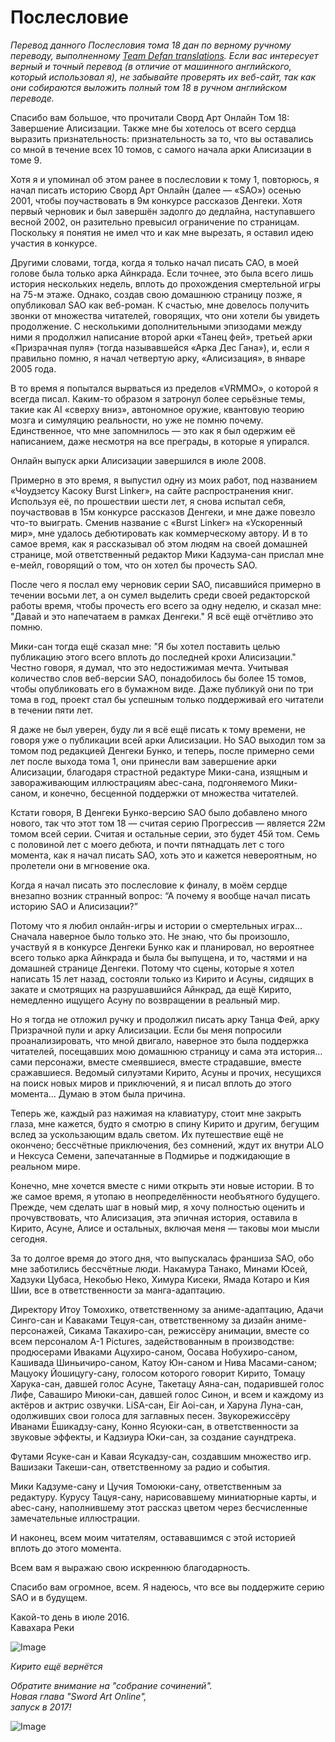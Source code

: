 # Послесловие 

_Перевод данного Послесловия тома 18 дан по верному ручному переводу, выполненному [Team Defan translations](https://defan752.wordpress.com/sword-art-online-volume-18-afterword/ "Go to Afterword page on Team Defan translations website"). Если вас интересует верный и точный перевод (в отличие от машинного английского, который использовал я), не забывайте проверять их веб-сайт, так как они собираются выложить полный том 18 в ручном английском переводе._

Спасибо вам большое, что прочитали Сворд Арт Онлайн Том 18: Завершение Алисизации. Также мне бы хотелось от всего сердца выразить признательность: признательность за то, что вы оставались со мной в течение всех 10 томов, с самого начала арки Алисизации в томе 9.

Хотя я и упоминал об этом ранее в послесловии к тому 1, повторюсь, я начал писать историю Сворд Арт Онлайн (далее — «SAO») осенью 2001, чтобы поучаствовать в 9м конкурсе рассказов Денгеки. Хотя первый черновик и был завершён задолго до дедлайна, наступавшего весной 2002, он разительно превысил ограничение по страницам. Поскольку я понятия не имел что и как мне вырезать, я оставил идею участия в конкурсе.

Другими словами, тогда, когда я только начал писать САО, в моей голове была только арка Айнкрада. Если точнее, это была всего лишь история нескольких недель, вплоть до прохождения смертельной игры на 75-м этаже. Однако, создав свою домашнюю страницу позже, я опубликовал SAO как веб-роман. К счастью, мне довелось получить звонки от множества читателей, говорящих, что они хотели бы увидеть продолжение. С несколькими дополнительными эпизодами между ними я продолжил написание второй арки «Танец фей», третьей арки «Призрачная пуля» (тогда называвшейся «Арка Дес Гана»), и, если я правильно помню, я начал четвертую арку, «Алисизация», в январе 2005 года.

В то время я попытался вырваться из пределов «VRMMO», о которой я всегда писал. Каким-то образом я затронул более серьёзные темы, такие как AI «сверху вниз», автономное оружие, квантовую теорию мозга и симуляцию реальности, но уже не помню почему. Единственное, что мне запомнилось — это как я был одержим её написанием, даже несмотря на все преграды, в которые я упирался.

Онлайн выпуск арки Алисизации завершился в июле 2008.

Примерно в это время, я выпустил одну из моих работ, под названием «Чоудзетсу Касоку Burst Linker», на сайте распространения книг. Используя её, по прошествии шести лет, я снова испытал себя, поучаствовав в 15м конкурсе рассказов Денгеки, и мне даже повезло что-то выиграть. Сменив название с «Burst Linker» на «Ускоренный мир», мне удалось дебютировать как коммерческому автору. И в то самое время, как я рассказывал об этом людям на своей домашней странице, мой ответственный редактор Мики Кадзума-сан прислал мне е-мейл, говорящий о том, что он хотел бы прочесть SAO.

После чего я послал ему черновик серии SAO, писавшийся примерно в течении восьми лет, а он сумел выделить среди своей редакторской работы время, чтобы прочесть его всего за одну неделю, и сказал мне: "Давай и это напечатаем в рамках Денгеки." Я всё ещё отчётливо это помню.

Мики-сан тогда ещё сказал мне: "Я бы хотел поставить целью публикацию этого всего вплоть до последней крохи Алисизации." Честно говоря, я думал, что это недостижимая мечта. Учитывая количество слов веб-версии SAO, понадобилось бы более 15 томов, чтобы опубликовать его в бумажном виде. Даже публикуй они по три тома в год, проект стал бы успешным только поддерживай его читатели в течении пяти лет.

Я даже не был уверен, буду ли я всё ещё писать к тому времени, не говоря уже о публикации всей арки Алисизации. Но SAO выходил том за томом под редакцией Денгеки Бунко, и теперь, после примерно семи лет после выхода тома 1, они принесли вам завершение арки Алисизации, благодаря страстной редактуре Мики-сана, изящным и завораживающим иллюстрациям abec-сана, подгоняемого Мики-саном, и конечно, бесценной поддержки от множества читателей.

Кстати говоря, В Денгеки Бунко-версию SAO было добавлено много нового, так что этот том 18 — считая серию Прогрессив — является 22м томом всей серии. Считая и остальные серии, это будет 45й том. Семь с половиной лет с моего дебюта, и почти пятнадцать лет с того момента, как я начал писать SAO, хоть это и кажется невероятным, но пролетели они в мгновение ока.

Когда я начал писать это послесловие к финалу, в моём сердце внезапно возник странный вопрос: “А почему я вообще начал писать историю SAO и Алисизации?”

Потому что я любил онлайн-игры и истории о смертельных играх… Сначала наверное было только это. Не знаю, что бы произошло, участвуй я в конкурсе Денгеки Бунко как и планировал, но вероятнее всего только арка Айнкрада и была бы выпущена, и то, частями и на домашней странице Денгеки. Потому что сцены, которые я хотел написать 15 лет назад, состояли только из Кирито и Асуны, сидящих в закате и смотрящих на разрушавшийся Айнкрад, да ещё Кирито, немедленно ищущего Асуну по возвращении в реальный мир.

Но я тогда не отложил ручку и продолжил писать арку Танца Фей, арку Призрачной пули и арку Алисизации. Если бы меня попросили проанализировать, что мной двигало, наверное это была поддержка читателей, посещавших мою домашнюю страницу и сама эта история… сами персонажи, вместе смеявшиеся, вместе страдавшие, вместе сражавшиеся. Ведомый силуэтами Кирито, Асуны и прочих, несущихся на поиск новых миров и приключений, я и писал вплоть до этого момента… Думаю в этом была причина.

Теперь же, каждый раз нажимая на клавиатуру, стоит мне закрыть глаза, мне кажется, будто я смотрю в спину Кирито и другим, бегущим вслед за ускользающим вдаль светом. Их путешествие ещё не окончено; бессчётные приключения, без сомнений, ждут их внутри ALO и Нексуса Семени, запечатанные в Подмирье и поджидающие в реальном мире.

Конечно, мне хочется вместе с ними открыть эти новые истории. В то же самое время, я утопаю в неопределённости необъятного будущего. Прежде, чем сделать шаг в новый мир, я хочу полностью оценить и прочувствовать, что Алисизация, эта эпичная история, оставила в Кирито, Асуне, Алисе и остальных, включая меня — таковы мои мысли сегодня.

За то долгое время до этого дня, что выпускалась франшиза SAO, обо мне заботились бессчётные люди. Накамура Танако, Минами Юсей, Хадзуки Цубаса, Некобью Неко, Химура Кисеки, Ямада Котаро и Кия Шии, все в ответственности за манга-адаптацию.

Директору Итоу Томохико, ответственному за аниме-адаптацию, Адачи Синго-сан и Каваками Тецуя-сан, ответственному за дизайн аниме-персонажей, Сикама Такахиро-сан, режиссёру анимации, вместе со всем персоналом A-1 Pictures, задействованным в производстве: продюсерами Иваками Ацухиро-саном, Оосава Нобухиро-саном, Кашивада Шиньичиро-саном, Катоу Юн-саном и Нива Масами-саном; Мацуоку Йошицугу-сану, голосом которого говорит Кирито, Томацу Харука-сан, давшей голос Асуне, Такетацу Аяна-сан, подарившей голос Лифе, Саваширо Миюки-сан, давшей голос Синон, и всем и каждому из актёров и актрис озвучки. LiSA-сан, Eir Aoi-сан, и Харуна Луна-сан, одолживших свои голоса для заглавных песен. Звукорежиссёру Иванами Ёшикадзу-сану, Конно Ясуюки-сан, в ответственности за звуковые эффекты, и Кадзиура Юки-сан, за создание саундтрека.

Футами Ясуке-сан и Каваи Ясукадзу-сан, создавшим множество игр. Вашизаки Такеши-сан, ответственному за радио и события.

Мики Кадзуме-сану и Цучия Томоюки-сану, ответственным за редактуру. Курусу Тацуя-сану, нарисовавшему миниатюрные карты, и abec-сану, наполнившему этот рассказ цветом через бесчисленные замечательные иллюстрации.

И наконец, всем моим читателям, остававшимся с этой историей вплоть до этого момента.

Всем вам я выражаю свою искреннюю благодарность.

Спасибо вам огромное, всем. Я надеюсь, что все вы поддержите серию SAO и в будущем.

Какой-то день в июле 2016.  
Кавахара Реки

![Image](/Translate/Img/018_0438.jpg)

_Кирито ещё вернётся_

_Обратите внимание на "собрание сочинений".  
Новая глава "Sword Art Online",  
запуск в 2017!_ 

![Image](/Translate/Img/018_0439.jpg)
